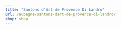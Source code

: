 ```yaml
---
title: "Santons d'Art de Provence Di Landro"
url: /aubagne/santons-dart-de-provence-di-landro/
shop: shop
---
```

